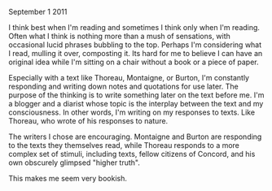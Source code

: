September 1 2011

I think best when I'm reading and sometimes I think only when I'm
reading. Often what I think is nothing more than a mush of sensations,
with occasional lucid phrases bubbling to the top. Perhaps I'm
considering what I read, mulling it over, composting it. Its hard for me
to believe I can have an original idea while I'm sitting on a chair
without a book or a piece of paper.

Especially with a text like Thoreau, Montaigne, or Burton, I'm
constantly responding and writing down notes and quotations for use
later. The purpose of the thinking is to write something later on the
text before me. I'm a blogger and a diarist whose topic is the interplay
between the text and my consciousness. In other words, I'm writing on
my responses to texts. Like Thoreau, who wrote of his responses to
nature. 

The writers I chose are encouraging. Montaigne and Burton are responding
to the texts they themselves read, while Thoreau responds to a more
complex set of stimuli, including texts, fellow citizens of Concord,
and his own obscurely glimpsed "higher truth". 

This makes me seem very bookish. 

